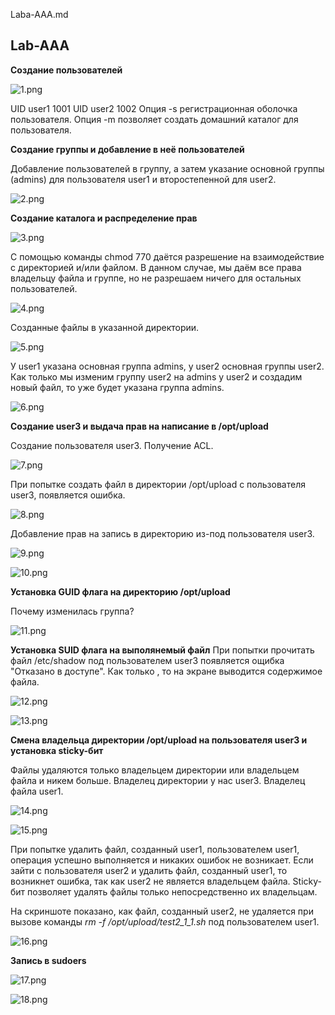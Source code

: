 Laba-AAA.md

## Lab-AAA

**Создание пользователей**

![1.png](./images/1.png)

UID user1 1001
UID user2 1002
Опция -s регистрационная оболочка пользователя.
Опция -m позволяет создать домашний каталог для пользователя.

**Создание группы и добавление в неё пользователей**

Добавление пользователей в группу, а затем указание основной группы (admins) для пользователя user1 и второстепенной для user2.

![2.png](./images/2.png)

**Создание каталога и распределение прав**

![3.png](./images/3.png)

С помощью команды chmod 770 даётся разрешение на взаимодействие с директорией и/или файлом. В данном случае, мы даём все права владельцу файла и группе, но не разрешаем ничего для остальных пользователей.

![4.png](./images/4.png)

Созданные файлы в указанной директории.

![5.png](./images/5.png)

У user1 указана основная группа admins, у user2 основная группы user2. Как только мы изменим группу user2 на admins у user2 и создадим новый файл, то уже будет указана группа admins.

![6.png](./images/6.png)

**Создание user3 и выдача прав на написание в /opt/upload**

Создание пользователя user3. Получение ACL.

![7.png](./images/7.png)

При попытке создать файл в директории /opt/upload с пользователя user3, появляется ошибка.

![8.png](./images/8.png)

Добавление прав на запись в директорию из-под пользователя user3.

![9.png](./images/9.png)

![10.png](./images/10.png)

**Установка GUID флага на директорию /opt/upload**

Почему изменилась группа?

![11.png](./images/11.png)

**Установка SUID флага на выполянемый файл**
При попытки прочитать файл /etc/shadow под пользователем user3 появляется ощибка "Отказано в доступе". Как только , то на экране выводится содержимое файла.

![12.png](./images/12.png)

![13.png](./images/13.png)

**Смена владельца директории /opt/upload на пользователя user3 и установка sticky-бит**

Файлы удаляются только владельцем директории или владельцем файла и никем больше. Владелец директории у нас user3. Владелец файла user1.

![14.png](./images/14.png)

![15.png](./images/15.png)

При попытке удалить файл, созданный user1, пользователем user1, операция успешно выполняется и никаких ошибок не возникает. Если зайти с пользователя user2 и удалить файл, созданный user1, то возникнет ошибка, так как user2 не является владельцем файла. Sticky-бит позволяет удалять файлы только непосредственно их владельцам. 

На скриншоте показано, как файл, созданный user2, не удаляется при вызове команды *rm -f /opt/upload/test2_1_1.sh* под пользователем user1.

![16.png](./images/16.png)

**Запись в sudoers**

![17.png](./images/17.png)

![18.png](./images/18.png)



